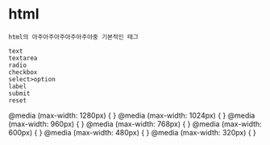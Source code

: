 # html 

    html의 아주아주아주아주아주아중 기본적인 태그
    
    text
    textarea
    radio
    checkbox
    select>option
    label
    submit
    reset


@media (max-width: 1280px) {
}
@media (max-width: 1024px) {
}
@media (max-width: 960px) {
}
@media (max-width: 768px) {
}
@media (max-width: 600px) {
}
@media (max-width: 480px) {
}
@media (max-width: 320px) {
}
